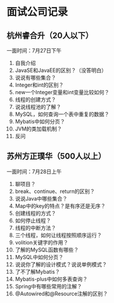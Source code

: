 # 面试公司记录

## 杭州睿合升（20人以下）

一面时间：7月27日下午

1. 自我介绍
2. JavaSE和JavaEE的区别？（没答明白）
3. 说说有哪些集合？
4. Integer和int的区别？
5. new一个Integer变量和int变量比较如何？
6. 线程的创建方式？
7. 说说线程池的了解？
8. MySQL，如何查询一个表中重复的数据？
9. Mybatis中如何分页？
10. JVM的类加载机制？
11. 反问

## 苏州方正璞华（500人以上）

一面时间：7月28日上午

1. 聊项目？
2. break、continue、return的区别？
3. 说说Java中哪些集合？
4. Map中的key的特点？是有序还是无序？
5. 创建线程的方式？
6. 如何停止线程？
7. 线程的中断方法？
8. 三个线程，如何让线程按照顺序运行？
9. volition关键字的作用？
10. 了解的MySQL函数有哪些？
11. MySQL中如何分页？
12. 说说你了解的设计模式？说说单例模式？
13. 了不了解Mybatis？
14. Mybatis-plus中如何多表查询？
15. Spring中有哪些常用的注解？
16. @Autowired和@Resource注解的区别？
